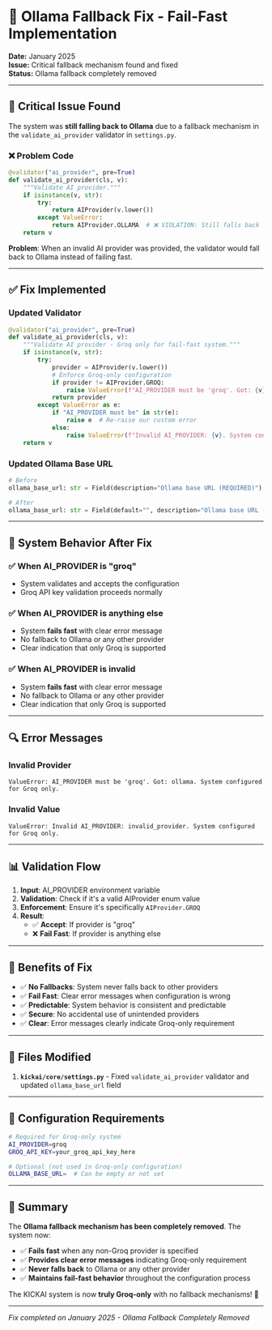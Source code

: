 # 🚨 Ollama Fallback Fix - Fail-Fast Implementation

**Date:** January 2025  
**Issue:** Critical fallback mechanism found and fixed  
**Status:** Ollama fallback completely removed  

---

## 🚨 **Critical Issue Found**

The system was **still falling back to Ollama** due to a fallback mechanism in the `validate_ai_provider` validator in `settings.py`.

### **❌ Problem Code**
```python
@validator("ai_provider", pre=True)
def validate_ai_provider(cls, v):
    """Validate AI provider."""
    if isinstance(v, str):
        try:
            return AIProvider(v.lower())
        except ValueError:
            return AIProvider.OLLAMA  # ❌ VIOLATION: Still falls back to Ollama
    return v
```

**Problem**: When an invalid AI provider was provided, the validator would fall back to Ollama instead of failing fast.

---

## ✅ **Fix Implemented**

### **Updated Validator**
```python
@validator("ai_provider", pre=True)
def validate_ai_provider(cls, v):
    """Validate AI provider - Groq only for fail-fast system."""
    if isinstance(v, str):
        try:
            provider = AIProvider(v.lower())
            # Enforce Groq-only configuration
            if provider != AIProvider.GROQ:
                raise ValueError(f"AI_PROVIDER must be 'groq'. Got: {v}. System configured for Groq only.")
            return provider
        except ValueError as e:
            if "AI_PROVIDER must be" in str(e):
                raise e  # Re-raise our custom error
            else:
                raise ValueError(f"Invalid AI_PROVIDER: {v}. System configured for Groq only.")
    return v
```

### **Updated Ollama Base URL**
```python
# Before
ollama_base_url: str = Field(description="Ollama base URL (REQUIRED)")

# After
ollama_base_url: str = Field(default="", description="Ollama base URL (not used in Groq-only configuration)")
```

---

## 🎯 **System Behavior After Fix**

### **✅ When AI_PROVIDER is "groq"**
- System validates and accepts the configuration
- Groq API key validation proceeds normally

### **✅ When AI_PROVIDER is anything else**
- System **fails fast** with clear error message
- No fallback to Ollama or any other provider
- Clear indication that only Groq is supported

### **✅ When AI_PROVIDER is invalid**
- System **fails fast** with clear error message
- No fallback to Ollama or any other provider
- Clear indication that only Groq is supported

---

## 🔍 **Error Messages**

### **Invalid Provider**
```
ValueError: AI_PROVIDER must be 'groq'. Got: ollama. System configured for Groq only.
```

### **Invalid Value**
```
ValueError: Invalid AI_PROVIDER: invalid_provider. System configured for Groq only.
```

---

## 📊 **Validation Flow**

1. **Input**: AI_PROVIDER environment variable
2. **Validation**: Check if it's a valid AIProvider enum value
3. **Enforcement**: Ensure it's specifically `AIProvider.GROQ`
4. **Result**: 
   - ✅ **Accept**: If provider is "groq"
   - ❌ **Fail Fast**: If provider is anything else

---

## 🎯 **Benefits of Fix**

- ✅ **No Fallbacks**: System never falls back to other providers
- ✅ **Fail Fast**: Clear error messages when configuration is wrong
- ✅ **Predictable**: System behavior is consistent and predictable
- ✅ **Secure**: No accidental use of unintended providers
- ✅ **Clear**: Error messages clearly indicate Groq-only requirement

---

## 🔧 **Files Modified**

1. **`kickai/core/settings.py`** - Fixed `validate_ai_provider` validator and updated `ollama_base_url` field

---

## 🚀 **Configuration Requirements**

```bash
# Required for Groq-only system
AI_PROVIDER=groq
GROQ_API_KEY=your_groq_api_key_here

# Optional (not used in Groq-only configuration)
OLLAMA_BASE_URL=  # Can be empty or not set
```

---

## 🎯 **Summary**

The **Ollama fallback mechanism has been completely removed**. The system now:

- ✅ **Fails fast** when any non-Groq provider is specified
- ✅ **Provides clear error messages** indicating Groq-only requirement
- ✅ **Never falls back** to Ollama or any other provider
- ✅ **Maintains fail-fast behavior** throughout the configuration process

The KICKAI system is now **truly Groq-only** with no fallback mechanisms! 🎉

---

*Fix completed on January 2025 - Ollama Fallback Completely Removed*

